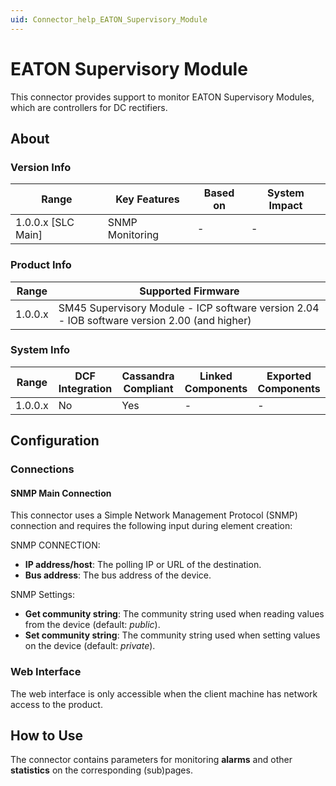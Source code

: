 ```yaml
---
uid: Connector_help_EATON_Supervisory_Module
---
```


# EATON Supervisory Module

This connector provides support to monitor EATON Supervisory Modules, which are controllers for DC rectifiers.

## About

### Version Info

| Range                | Key Features     | Based on     | System Impact     |
|----------------------|------------------|--------------|-------------------|
| 1.0.0.x [SLC Main]   | SNMP Monitoring  | -            | -                 |

### Product Info

| Range     | Supported Firmware                                                                           |
|-----------|----------------------------------------------------------------------------------------------|
| 1.0.0.x   | SM45 Supervisory Module - ICP software version 2.04 - IOB software version 2.00 (and higher) |

### System Info

| Range     | DCF Integration     | Cassandra Compliant     | Linked Components     | Exported Components     |
|-----------|---------------------|-------------------------|-----------------------|-------------------------|
| 1.0.0.x   | No                  | Yes                     | -                     | -                       |

## Configuration

### Connections

#### SNMP Main Connection

This connector uses a Simple Network Management Protocol (SNMP) connection and requires the following input during element creation:

SNMP CONNECTION:

- **IP address/host**: The polling IP or URL of the destination.
- **Bus address**: The bus address of the device.

SNMP Settings:

- **Get community string**: The community string used when reading values from the device (default: *public*).
- **Set community string**: The community string used when setting values on the device (default: *private*).

### Web Interface

The web interface is only accessible when the client machine has network access to the product.

## How to Use

The connector contains parameters for monitoring **alarms** and other **statistics** on the corresponding (sub)pages.
